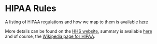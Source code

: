 # HIPAA Rules

A listing of HIPAA regulations and how we map to them is available [here](http://www.c3lx.com/policies#hipaa-mappings-to-controls)

More details can be found on the [HHS website](http://www.hhs.gov/ocr/privacy), summary is available [here](http://www.hhs.gov/ocr/privacy/hipaa/understanding/summary/) and of course, the [Wikipedia page for HIPAA](http://en.wikipedia.org/wiki/Health_Insurance_Portability_and_Accountability_Act).
